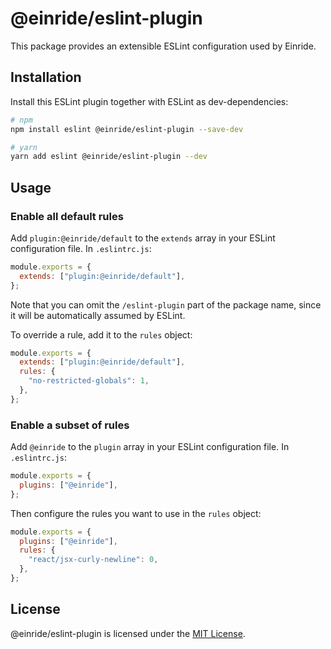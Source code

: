 # @einride/eslint-plugin

This package provides an extensible ESLint configuration used by Einride.

## Installation

Install this ESLint plugin together with ESLint as dev-dependencies:

```bash
# npm
npm install eslint @einride/eslint-plugin --save-dev

# yarn
yarn add eslint @einride/eslint-plugin --dev
```

## Usage

### Enable all default rules

Add `plugin:@einride/default` to the `extends` array in your ESLint configuration file. In `.eslintrc.js`:

```js
module.exports = {
  extends: ["plugin:@einride/default"],
};
```

Note that you can omit the `/eslint-plugin` part of the package name, since it will be automatically assumed by ESLint.

To override a rule, add it to the `rules` object:

```js
module.exports = {
  extends: ["plugin:@einride/default"],
  rules: {
    "no-restricted-globals": 1,
  },
};
```

### Enable a subset of rules

Add `@einride` to the `plugin` array in your ESLint configuration file. In `.eslintrc.js`:

```js
module.exports = {
  plugins: ["@einride"],
};
```

Then configure the rules you want to use in the `rules` object:

```js
module.exports = {
  plugins: ["@einride"],
  rules: {
    "react/jsx-curly-newline": 0,
  },
};
```

## License

@einride/eslint-plugin is licensed under the [MIT License](LICENSE).
